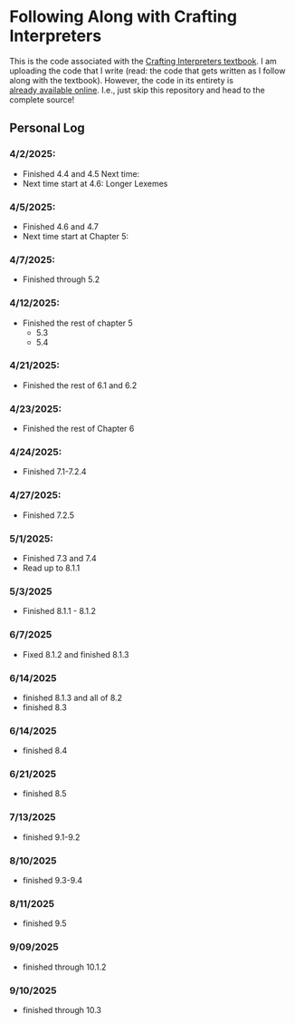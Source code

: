 # Following Along with Crafting Interpreters 

This is the code associated with the
[Crafting Interpreters textbook](https://craftinginterpreters.com/).
I am uploading the code that I write (read:
the code that gets written as I follow along with the textbook).
However, the code in its entirety is
[already available online](https://github.com/munificent/craftinginterpreters/tree/master).
I.e., just skip this repository and head to the complete source!

## Personal Log
### 4/2/2025:
 
- Finished 4.4 and 4.5 Next time:
- Next time start at 4.6:
  Longer Lexemes

### 4/5/2025:
 
- Finished 4.6 and 4.7
- Next time start at Chapter 5:

### 4/7/2025:
 
- Finished through 5.2

### 4/12/2025:
 
- Finished the rest of chapter 5 
    - 5.3
    - 5.4

### 4/21/2025:
 
- Finished the rest of 6.1 and 6.2

### 4/23/2025:
 
- Finished the rest of Chapter 6


### 4/24/2025:
 
- Finished 7.1-7.2.4

### 4/27/2025:
 
- Finished 7.2.5

### 5/1/2025:
 
- Finished 7.3 and 7.4
- Read up to 8.1.1

### 5/3/2025
- Finished 8.1.1 - 8.1.2

### 6/7/2025
- Fixed 8.1.2 and finished 8.1.3

### 6/14/2025
- finished 8.1.3 and all of 8.2
- finished 8.3

### 6/14/2025
- finished 8.4

### 6/21/2025
- finished 8.5

### 7/13/2025
- finished 9.1-9.2

### 8/10/2025
- finished 9.3-9.4

### 8/11/2025
- finished 9.5

### 9/09/2025
- finished through 10.1.2

### 9/10/2025
- finished through 10.3
